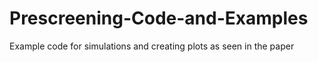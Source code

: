 # Prescreening-Code-and-Examples
Example code for simulations and creating plots as seen in the paper
